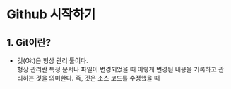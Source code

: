 # Github 시작하기
## 1. Git이란?
- 깃(Git)은 형상 관리 툴이다.   
형상 관리란 특정 문서나 파일이 변경되었을 때 이렇게 변경된 내용을 기록하고 관리하는 것을 의미한다. 즉, 깃은 소스 코드를 수정했을 때 


